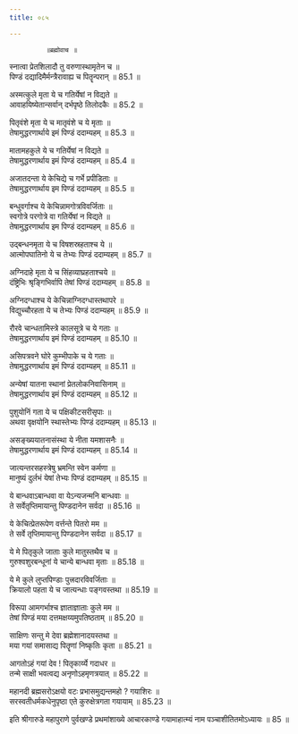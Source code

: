 ```yaml
---
title: ०८५

---
```

             ॥ब्रह्मोवाच ॥  
स्नात्वा प्रेतशिलादौ तु वरुणास्थामृतेन च ॥  
पिण्डं दद्यादिमैर्मन्त्रैरावाह्य च पितॄन्परान् ॥ 85.1 ॥  
  
अस्मत्कुले मृता ये च गतिर्येषां न विद्यते ॥  
आवाहयिष्येतान्सर्वान् दर्भपृष्ठे तिलोदकैः ॥ 85.2 ॥  
  
पितृवंशे मृता ये च मातृवंशे च ये मृताः ॥  
तेषामुद्धरणार्थाये इमं पिण्डं ददाम्यहम् ॥ 85.3 ॥  
  
मातामहकुले ये च गतिर्येषां न विद्यते ॥  
तेषामुद्धरणार्थाय इमं पिण्डं ददाम्यहम् ॥ 85.4 ॥  
  
अजातदन्ता ये केचिद्ये च गर्भे प्रपीडिताः ॥  
तेषामुद्धरणार्थाय इम पिण्डं ददाम्यहम् ॥ 85.5 ॥  
  
बन्धुवर्गाश्च ये केचिन्नामगोत्रविवर्जिताः ॥  
स्वगोत्रे परगोत्रे वा गतिर्येषां न विद्यते ॥  
तेषामुद्धरणार्थाय इम पिण्डं ददाम्यहम् ॥ 85.6 ॥  
  
उद्बन्धनमृता ये च विषशस्रहताश्च ये ॥  
आत्मोपघातिनो ये च तेभ्यः पिण्डं ददाम्यहम् ॥ 85.7 ॥  
  
अग्निदाहे मृता ये च सिंहव्याघ्रहताश्चये ॥  
दंष्ट्रिभिः श्रृङ्गिभिर्वापि तेषां पिण्डं ददाम्यहम् ॥ 85.8 ॥  
  
अग्निदग्धाश्च ये केचिन्नाग्निदग्धास्तथापरे ॥  
विद्युच्चौरहता ये च तेभ्यः पिण्डं ददाम्यहम् ॥ 85.9 ॥  
  
रौरवे चान्धतामिस्त्रे कालसूत्रे च ये गताः ॥  
तेषामुद्धरणार्थाय इमं पिण्डं ददाम्यहम् ॥ 85.10 ॥  
  
असिपत्रवने घोरे कुम्भीपाके च ये गताः ॥  
तेषामुद्धरणार्थाय इमं पिण्डं ददाम्यहम् ॥ 85.11 ॥  
  
अन्येषां यातना स्थानां प्रेतलोकनिवासिनाम् ॥  
तेषामुद्धरणार्थाय इमं पिण्डं ददाम्यहम् ॥ 85.12 ॥  
  
पुशुयोनिं गता ये च पक्षिकीटसरीसृपाः ॥  
अथवा वृक्षयोनि स्थास्तेभ्यः पिण्डं ददाम्यहम् ॥ 85.13 ॥  
  
असङ्ख्ययातनासंस्था ये नीता यमशासनैः ॥  
तेषामुद्धरणार्थाय इमं पिण्डं ददाम्यहम् ॥ 85.14 ॥  
  
जात्यन्तरसहस्त्रेषु भ्रमन्ति स्वेन कर्मणा ॥  
मानुष्यं दुर्लभं येषां तेभ्यः पिण्डं ददाम्यहम् ॥ 85.15 ॥  
  
ये बान्धवाऽबान्धवा वा येऽन्यजन्मनि बान्धवाः ॥  
ते सर्वेतृप्तिमायान्तु पिण्डदानेन सर्वदा ॥ 85.16 ॥  
  
ये केचित्प्रेतरूपेण वर्त्तन्ते पितरो मम ॥  
ते सर्वे तृप्तिमायान्तु पिण्डदानेन सर्वदा ॥ 85.17 ॥  
  
ये मे पितृकुले जाताः कुले मातुस्तथैव च ॥  
गुरुश्वशुरबन्धूनां ये चान्ये बान्धवा मृताः ॥ 85.18 ॥  
  
ये मे कुले लुप्तपिण्डाः पुत्त्रदारविवर्जिताः ॥  
क्रियालो पहता ये च जात्यन्धाः पङ्गवस्तथा ॥ 85.19 ॥  
  
विरूपा आमगर्भाश्च ज्ञाताज्ञाताः कुले मम ॥  
तेषां पिण्डं मया दत्तमक्षय्यमुपतिष्ठताम् ॥ 85.20 ॥  
  
साक्षिणः सन्तु मे देवा ब्रह्मेशानादयस्तथा ॥  
मया गयां समासाद्य पितॄणां निष्कृतिः कृता ॥ 85.21 ॥  
  
आगतोऽहं गयां देव ! पितृकार्य्ये गदाधर ॥  
तन्मे साक्षी भवत्वद्य अनृणोऽहमृणत्रयात् ॥ 85.22 ॥  
  
महानदी ब्रह्मसरोऽक्षयो वटः प्रभासमुद्यन्तमहो ? गयाशिरः ॥  
सरस्वतीधर्मकधेनुपृष्ठा एते कुरुक्षेत्रगता गयायाम् ॥ 85.23 ॥  
  
इति श्रीगारुडे महापुराणे पुर्वखण्डे प्रथमांशाख्ये आचारकाण्डे गयामाहात्म्यं नाम पञ्चाशीतितमोऽध्यायः ॥ 85 ॥